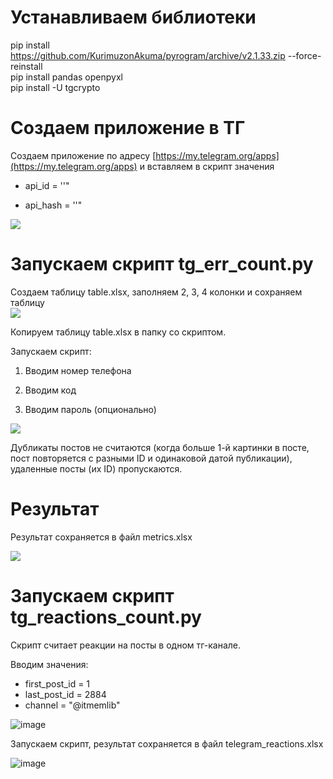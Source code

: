 # Устанавливаем библиотеки

pip install https://github.com/KurimuzonAkuma/pyrogram/archive/v2.1.33.zip --force-reinstall  
pip install pandas openpyxl  
pip install -U tgcrypto  

# Создаем приложение в ТГ

Создаем приложение по адресу [https://my.telegram.org/apps](https://my.telegram.org/apps) и вставляем в скрипт значения  

- api_id = ''"
    
- api_hash = ''"
    

  

![](https://lh7-us.googleusercontent.com/docsz/AD_4nXfLklX5n4p93z6wuZ_5lxuxlmRRQWWpwVjwlKZwH-jbR7xp0N1XrjRAIVG62RwaeoY2Fgk0cCfOxbkk0rzRPwxuMacRfDYTzvH2NQx_4d0bmatSOa8eChGTQ_Fg5AUfUEjShx92ktG6nxPzNZb2uw-mVcSg?key=2GhdH-Aip7wH5rSx552uZQ)

# Запускаем скрипт tg_err_count.py

Создаем таблицу table.xlsx, заполняем 2, 3, 4 колонки и сохраняем таблицу  
![](https://lh7-us.googleusercontent.com/docsz/AD_4nXe6k5YWzOySI4N2rxuwgqrinXAi5YIZS2GhFWqvc-k8Oc9XMz7KJVXQM1EEz4tLvp3IhrP2GJXO-931bZeGF38IfSBXwEtci7WUIlugZkfu-jEUAS5hgiMtocIorvYEJvo2gljjvDeFMz65Vl8u3GiP22-n?key=2GhdH-Aip7wH5rSx552uZQ)

Копируем таблицу table.xlsx в папку со скриптом.

  

Запускаем скрипт:

1. Вводим номер телефона
    
2. Вводим код
    
3. Вводим пароль (опционально)
      

![](https://lh7-us.googleusercontent.com/docsz/AD_4nXeZ8HKE_NepvXOPSvCDCrJYc_ulxjjCHhPsLL60UOCaH38yY8DAJprsKdFpREST7takhoJoQV0osz1JlHl2v9sniXuv3lu0DomgDoNteQeCvg4n2MAtv5R_zLrIRMfbTi_0mJG2-CIK7NL2PaRYgbE7j1xh?key=2GhdH-Aip7wH5rSx552uZQ)

Дубликаты постов не считаются (когда больше 1-й картинки в посте, пост повторяется с разными ID  и одинаковой датой публикации), удаленные посты (их ID) пропускаются.


# Результат

Результат сохраняется в файл metrics.xlsx

![](https://lh7-us.googleusercontent.com/docsz/AD_4nXfjNM5prU_F3qFPNqUmsLtNnwmr-wfS86Y3x24yBuvoiFU8gUKpM3HcyX3q-nih7xiGDCZ5IfEhpR_v2QJFbLuAVKqIg_7j5A0iFtHBtqZSSI0ky9idBSaAH253LwGXn3o4D75PN_b5BLqkYKKGhQvYjr67?key=2GhdH-Aip7wH5rSx552uZQ)


# Запускаем скрипт tg_reactions_count.py
Скрипт считает реакции на посты в одном тг-канале.

Вводим значения:
- first_post_id = 1
- last_post_id = 2884
- channel = "@itmemlib"

![image](https://github.com/miroslav-kungurov/smm_tools/assets/56649199/83601135-7889-41dc-85c3-8b38570246ca)

Запускаем скрипт, результат сохраняется в файл telegram_reactions.xlsx

![image](https://github.com/user-attachments/assets/29f75cb1-2b86-4893-8122-57875ed4da6f)





